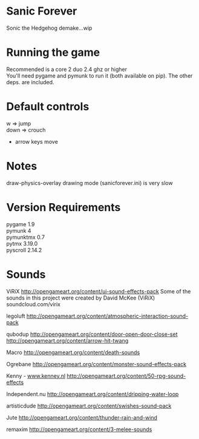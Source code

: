 # Sanic Forever
Sonic the Hedgehog demake...wip


Running the game
================
Recommended is a core 2 duo 2.4 ghz or higher  
You'll need pygame and pymunk to run it (both available on pip).  The other deps. are included.


Default controls
================

w    => jump  
down => crouch  

- arrow keys move  


Notes
=====
draw-physics-overlay drawing mode (sanicforever.ini) is very slow


Version Requirements
====================
pygame 1.9  
pymunk 4  
pymunktmx 0.7  
pytmx 3.19.0  
pyscroll 2.14.2  


Sounds
======

ViRiX
http://opengameart.org/content/ui-sound-effects-pack
Some of the sounds in this project were created by
David McKee (ViRiX) soundcloud.com/virix

legoluft
http://opengameart.org/content/atmospheric-interaction-sound-pack

qubodup
http://opengameart.org/content/door-open-door-close-set
http://opengameart.org/content/arrow-hit-twang

Macro
http://opengameart.org/content/death-sounds

Ogrebane
http://opengameart.org/content/monster-sound-effects-pack

Kenny - www.kenney.nl
http://opengameart.org/content/50-rpg-sound-effects

Independent.nu
http://opengameart.org/content/dripping-water-loop

artisticdude
http://opengameart.org/content/swishes-sound-pack

Jute
http://opengameart.org/content/thunder-rain-and-wind

remaxim
http://opengameart.org/content/3-melee-sounds
